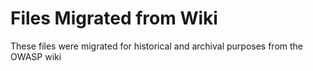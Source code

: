 # Files Migrated from Wiki

These files were migrated for historical and archival purposes from the OWASP wiki
